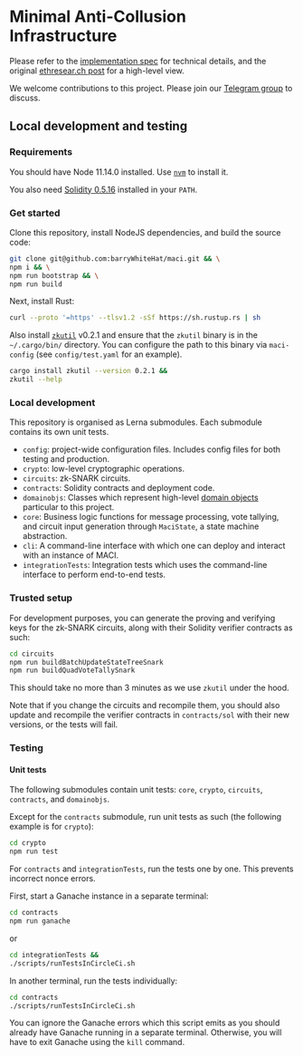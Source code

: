 # Minimal Anti-Collusion Infrastructure

Please refer to the [implementation spec](./specs/) for technical details, and
the original [ethresear.ch
post](https://ethresear.ch/t/minimal-anti-collusion-infrastructure/5413) for a
high-level view.

We welcome contributions to this project. Please join our
[Telegram group](https://t.me/joinchat/LUgOpE7J2gstRcZqdERyvw) to discuss.

## Local development and testing

### Requirements

You should have Node 11.14.0 installed. Use
[`nvm`](https://github.com/nvm-sh/nvm) to install it.

You also need [Solidity 0.5.16](https://github.com/ethereum/solidity/releases/tag/v0.5.16) installed in your `PATH`.

### Get started

Clone this repository, install NodeJS dependencies, and build the source code:

```bash
git clone git@github.com:barryWhiteHat/maci.git && \
npm i && \
npm run bootstrap && \
npm run build
```

Next, install Rust:

```bash
curl --proto '=https' --tlsv1.2 -sSf https://sh.rustup.rs | sh
```

Also install [`zkutil`](https://github.com/poma/zkutil) v0.2.1 and ensure that
the `zkutil` binary is in the `~/.cargo/bin/` directory. You can configure the
path to this binary via `maci-config` (see `config/test.yaml` for an example).

```bash
cargo install zkutil --version 0.2.1 &&
zkutil --help
```

### Local development

This repository is organised as Lerna submodules. Each submodule contains its
own unit tests.

- `config`: project-wide configuration files. Includes config files for both
  testing and production.
- `crypto`: low-level cryptographic operations.
- `circuits`: zk-SNARK circuits.
- `contracts`: Solidity contracts and deployment code.
- `domainobjs`: Classes which represent high-level [domain
  objects](https://wiki.c2.com/?DomainObject) particular to this project.
- `core`: Business logic functions for message processing, vote tallying,
  and circuit input generation through `MaciState`, a state machine
  abstraction.
- `cli`: A command-line interface with which one can deploy and interact with
  an instance of MACI.
- `integrationTests`: Integration tests which uses the command-line interface
  to perform end-to-end tests.

### Trusted setup

For development purposes, you can generate the proving and verifying keys for
the zk-SNARK circuits, along with their Solidity verifier contracts as such:

```bash
cd circuits
npm run buildBatchUpdateStateTreeSnark
npm run buildQuadVoteTallySnark
```

This should take no more than 3 minutes as we use `zkutil` under the hood.

Note that if you change the circuits and recompile them, you should
also update and recompile the verifier contracts in `contracts/sol`
with their new versions, or the tests will fail.

### Testing

#### Unit tests

The following submodules contain unit tests: `core`, `crypto`, `circuits`,
`contracts`, and `domainobjs`.

Except for the `contracts` submodule, run unit tests as such (the following
example is for `crypto`):

```bash
cd crypto
npm run test
```

For `contracts` and `integrationTests`, run the tests one by one. This prevents
incorrect nonce errors.

First, start a Ganache instance in a separate terminal:

```bash
cd contracts
npm run ganache
```

or

```bash
cd integrationTests &&
./scripts/runTestsInCircleCi.sh
```

In another terminal, run the tests individually:

```bash
cd contracts
./scripts/runTestsInCircleCi.sh
```

You can ignore the Ganache errors which this script emits as you should already
have Ganache running in a separate terminal. Otherwise, you will have to exit
Ganache using the `kill` command.
